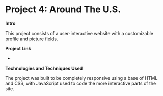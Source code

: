 # Project 4: Around The U.S.

**Intro**

This project consists of a user-interactive website with a customizable profile and picture fields.

**Project Link**

* 

**Technologies and Techniques Used**

The project was built to be completely responsive using a base of HTML and CSS, with JavaScript used to code the more interactive parts of the site.


